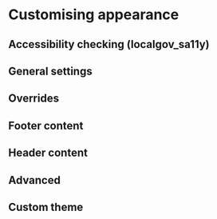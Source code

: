 # Customising appearance

## Accessibility checking (localgov_sa11y)

## General settings

## Overrides

## Footer content

## Header content

## Advanced

## Custom theme
